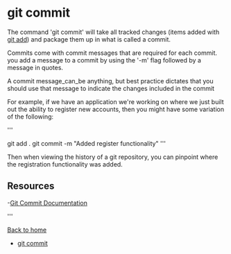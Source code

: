 # git commit

The command 'git commit' will take all tracked changes (items added with [git add](./Add.md)) and package them up in what is called a commit.

Commits come with commit messages that are required for each commit. you add a message to a commit by using the '-m' flag followed by a message in quotes.

A commit message_can_be anything, but best practice dictates that you should use that message to indicate the changes included in the commit

For example, if we have an application we're working on where we just built out the ability to register new accounts, then you might have some variation of the following:

'''

git add .
git commit -m "Added register functionality"
'''

Then when viewing the history of a git repository, you can pinpoint where the registration functionality was added.
## Resources

-[Git Commit Documentation](https://git-scm.com/docs/git-commit)

'''

[Back to home](../README.md)

- [git commit](./Commands/Commit.md)